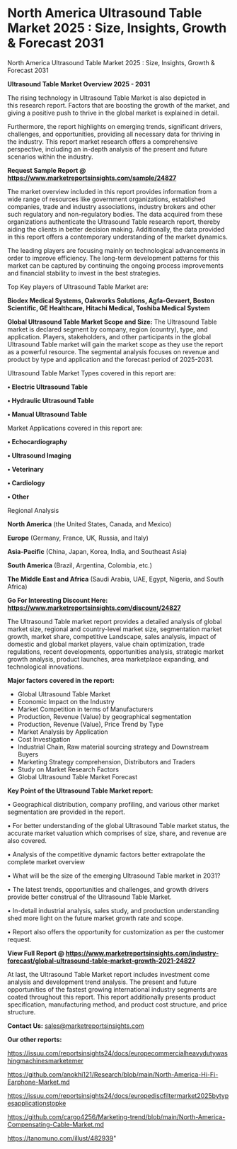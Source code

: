 # North America Ultrasound Table Market 2025 : Size, Insights, Growth & Forecast 2031
North America Ultrasound Table Market 2025 : Size, Insights, Growth & Forecast 2031

<Strong> Ultrasound Table Market Overview 2025 - 2031</strong>

The rising technology in Ultrasound Table Market is also depicted in this research report. Factors that are boosting the growth of the market, and giving a positive push to thrive in the global market is explained in detail.

Furthermore, the report highlights on emerging trends, significant drivers, challenges, and opportunities, providing all necessary data for thriving in the industry. This report market research offers a comprehensive perspective, including an in-depth analysis of the present and future scenarios within the industry.

<strong>Request Sample Report @ <a href=https://www.marketreportsinsights.com/sample/24827>https://www.marketreportsinsights.com/sample/24827</a></strong>

The market overview included in this report provides information from a wide range of resources like government organizations, established companies, trade and industry associations, industry brokers and other such regulatory and non-regulatory bodies. The data acquired from these organizations authenticate the Ultrasound Table research report, thereby aiding the clients in better decision making. Additionally, the data provided in this report offers a contemporary understanding of the market dynamics.

The leading players are focusing mainly on technological advancements in order to improve efficiency. The long-term development patterns for this market can be captured by continuing the ongoing process improvements and financial stability to invest in the best strategies.

Top Key players of Ultrasound Table Market are:

<strong>Biodex Medical Systems, Oakworks Solutions, Agfa-Gevaert, Boston Scientific, GE Healthcare, Hitachi Medical, Toshiba Medical System</strong>

<strong><b>Global Ultrasound Table Market Scope and Size:</b></strong>
The Ultrasound Table market is declared segment by company, region (country), type, and application. Players, stakeholders, and other participants in the global Ultrasound Table market will gain the market scope as they use the report as a powerful resource. The segmental analysis focuses on revenue and product by type and application and the forecast period of 2025-2031.

Ultrasound Table Market Types covered in this report are:

<strong>• Electric Ultrasound Table

• Hydraulic Ultrasound Table

• Manual Ultrasound Table</strong>

Market Applications covered in this report are:

<strong>• Echocardiography

• Ultrasound Imaging

• Veterinary

• Cardiology

• Other</strong> 

Regional Analysis

<strong>North America</strong> (the United States, Canada, and Mexico)

<strong>Europe</strong> (Germany, France, UK, Russia, and Italy)

<strong>Asia-Pacific</strong> (China, Japan, Korea, India, and Southeast Asia)

<strong>South America</strong> (Brazil, Argentina, Colombia, etc.)

<strong>The Middle East and Africa</strong> (Saudi Arabia, UAE, Egypt, Nigeria, and South Africa)

<strong>Go For Interesting Discount Here: <a href=https://www.marketreportsinsights.com/discount/24827>https://www.marketreportsinsights.com/discount/24827</a></strong>

The Ultrasound Table market report provides a detailed analysis of global market size, regional and country-level market size, segmentation market growth, market share, competitive Landscape, sales analysis, impact of domestic and global market players, value chain optimization, trade regulations, recent developments, opportunities analysis, strategic market growth analysis, product launches, area marketplace expanding, and technological innovations.

<strong><b>Major factors covered in the report:</b></strong>
<ul>
  <li>Global Ultrasound Table Market </li>
  <li>Economic Impact on the Industry</li>
  <li>Market Competition in terms of Manufacturers</li>
  <li>Production, Revenue (Value) by geographical segmentation</li>
  <li>Production, Revenue (Value), Price Trend by Type</li>
  <li>Market Analysis by Application</li>
  <li>Cost Investigation</li>
  <li>Industrial Chain, Raw material sourcing strategy and Downstream Buyers</li>
  <li>Marketing Strategy comprehension, Distributors and Traders</li>
  <li>Study on Market Research Factors</li>
  <li>Global Ultrasound Table Market Forecast</li>
</ul>

<strong><b>Key Point of the Ultrasound Table Market report:</b></strong>

• Geographical distribution, company profiling, and various other market segmentation are provided in the report.

• For better understanding of the global Ultrasound Table market status, the accurate market valuation which comprises of size, share, and revenue are also covered.

• Analysis of the competitive dynamic factors better extrapolate the complete market overview

• What will be the size of the emerging Ultrasound Table market in 2031?

• The latest trends, opportunities and challenges, and growth drivers provide better construal of the Ultrasound Table Market.

• In-detail industrial analysis, sales study, and production understanding shed more light on the future market growth rate and scope.

• Report also offers the opportunity for customization as per the customer request.

<strong><b>View Full Report @ <a href=https://www.marketreportsinsights.com/industry-forecast/global-ultrasound-table-market-growth-2021-24827>https://www.marketreportsinsights.com/industry-forecast/global-ultrasound-table-market-growth-2021-24827</a></b></strong>


At last, the Ultrasound Table Market report includes investment come analysis and development trend analysis. The present and future opportunities of the fastest growing international industry segments are coated throughout this report. This report additionally presents product specification, manufacturing method, and product cost structure, and price structure.

<strong>Contact Us:</strong>
sales@marketreportsinsights.com

<strong>Our other reports:</strong>

<a href=https://issuu.com/reportsinsights24/docs/europecommercialheavydutywashingmachinesmarketemer>https://issuu.com/reportsinsights24/docs/europecommercialheavydutywashingmachinesmarketemer</a>

<a href=https://github.com/anokhi121/Research/blob/main/North-America-Hi-Fi-Earphone-Market.md>https://github.com/anokhi121/Research/blob/main/North-America-Hi-Fi-Earphone-Market.md</a>

<a href=https://issuu.com/reportsinsights24/docs/europediscfiltermarket2025bytypesapplicationstopke>https://issuu.com/reportsinsights24/docs/europediscfiltermarket2025bytypesapplicationstopke</a>

<a href=https://github.com/cargo4256/Marketing-trend/blob/main/North-America-Compensating-Cable-Market.md>https://github.com/cargo4256/Marketing-trend/blob/main/North-America-Compensating-Cable-Market.md</a>

<a href=https://tanomuno.com/illust/482939>https://tanomuno.com/illust/482939</a>"
